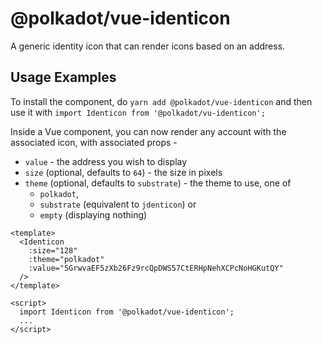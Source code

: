 # @polkadot/vue-identicon

A generic identity icon that can render icons based on an address.

## Usage Examples

To install the component, do `yarn add @polkadot/vue-identicon` and then use it with `import Identicon from '@polkadot/vu-identicon';`

Inside a Vue component, you can now render any account with the associated icon, with associated props -

- `value` - the address you wish to display
- `size` (optional, defaults to `64`) - the size in pixels
- `theme` (optional, defaults to `substrate`) - the theme to use, one of
  - `polkadot`,
  - `substrate` (equivalent to `jdenticon`) or
  - `empty` (displaying nothing)

```
<template>
  <Identicon
    :size="128"
    :theme="polkadot"
    :value="5GrwvaEF5zXb26Fz9rcQpDWS57CtERHpNehXCPcNoHGKutQY"
  />
</template>

<script>
  import Identicon from '@polkadot/vue-identicon';
  ...
</script>
```
